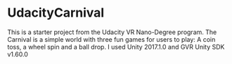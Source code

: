 # UdacityCarnival
This is a starter project from the Udacity VR Nano-Degree program. The Carnival is a simple world with three fun games for users to play: A coin toss, a wheel spin and a ball drop.
I used Unity 2017.1.0 and GVR Unity SDK v1.60.0
